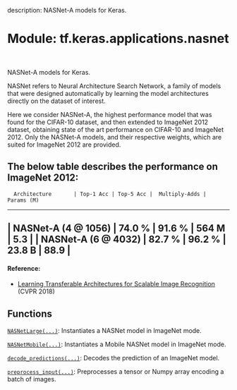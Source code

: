 description: NASNet-A models for Keras.

<div itemscope itemtype="http://developers.google.com/ReferenceObject">
<meta itemprop="name" content="tf.keras.applications.nasnet" />
<meta itemprop="path" content="Stable" />
</div>

# Module: tf.keras.applications.nasnet

<!-- Insert buttons and diff -->

<table class="tfo-notebook-buttons tfo-api nocontent" align="left">

</table>



NASNet-A models for Keras.


NASNet refers to Neural Architecture Search Network, a family of models
that were designed automatically by learning the model architectures
directly on the dataset of interest.

Here we consider NASNet-A, the highest performance model that was found
for the CIFAR-10 dataset, and then extended to ImageNet 2012 dataset,
obtaining state of the art performance on CIFAR-10 and ImageNet 2012.
Only the NASNet-A models, and their respective weights, which are suited
for ImageNet 2012 are provided.

The below table describes the performance on ImageNet 2012:
--------------------------------------------------------------------------------
      Architecture       | Top-1 Acc | Top-5 Acc |  Multiply-Adds |  Params (M)
--------------------------------------------------------------------------------
|   NASNet-A (4 @ 1056)  |   74.0 %  |   91.6 %  |       564 M    |     5.3    |
|   NASNet-A (6 @ 4032)  |   82.7 %  |   96.2 %  |      23.8 B    |    88.9    |
--------------------------------------------------------------------------------

#### Reference:

- [Learning Transferable Architectures for Scalable Image Recognition](
    https://arxiv.org/abs/1707.07012) (CVPR 2018)


## Functions

[`NASNetLarge(...)`](../../../tf/keras/applications/nasnet/NASNetLarge.md): Instantiates a NASNet model in ImageNet mode.

[`NASNetMobile(...)`](../../../tf/keras/applications/nasnet/NASNetMobile.md): Instantiates a Mobile NASNet model in ImageNet mode.

[`decode_predictions(...)`](../../../tf/keras/applications/nasnet/decode_predictions.md): Decodes the prediction of an ImageNet model.

[`preprocess_input(...)`](../../../tf/keras/applications/nasnet/preprocess_input.md): Preprocesses a tensor or Numpy array encoding a batch of images.

